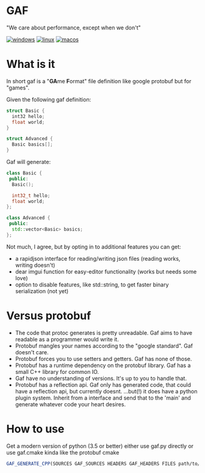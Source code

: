 # GAF

"We care about performance, except when we don't"

[![windows](https://github.com/madeso/gaf/workflows/windows/badge.svg)](https://github.com/madeso/gaf/actions?query=workflow%3Awindows)
[![linux](https://github.com/madeso/gaf/workflows/linux/badge.svg)](https://github.com/madeso/gaf/actions?query=workflow%3Alinux)
[![macos](https://github.com/madeso/gaf/workflows/macos/badge.svg)](https://github.com/madeso/gaf/actions?query=workflow%3Amacos)

# What is it

In short gaf is a "**GA**me **F**ormat" file definition like google protobuf but for "games".

Given the following gaf definition:

```C++
struct Basic {
  int32 hello;
  float world;
}

struct Advanced {
  Basic basics[];
}
```

Gaf will generate:

```C++
class Basic {
 public:
  Basic();

  int32_t hello;
  float world;
};

class Advanced {
 public:
  std::vector<Basic> basics;
};
```

Not much, I agree, but by opting in to additional features you can get:

-   a rapidjson interface for reading/writing json files (reading works, writing doesn't)
-   dear imgui function for easy-editor functionality (works but needs some love)
-   option to disable features, like std::string, to get faster binary serialization (not yet)

# Versus protobuf

-   The code that protoc generates is pretty unreadable. Gaf aims to have readable as a programmer would write it.
-   Protobuf mangles your names according to the "google standard". Gaf doesn't care.
-   Protobuf forces you to use setters and getters. Gaf has none of those.
-   Protobuf has a runtime dependency on the protobuf library. Gaf has a small C++ library for common IO.
-   Gaf have no understanding of versions. It's up to you to handle that.
-   Protobuf has a reflection api. Gaf only has generated code, that could have a reflection api, but currently doesnt.
    ...but(!) it does have a python plugin system. Inherit from a interface and send that to the 'main'
    and generate whatever code your heart desires.

# How to use

Get a modern version of python (3.5 or better)
either use gaf.py directly or use gaf.cmake kinda like the protobuf cmake

```CMake
GAF_GENERATE_CPP(SOURCES GAF_SOURCES HEADERS GAF_HEADERS FILES path/to/my.gaf)
```

